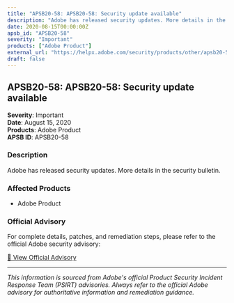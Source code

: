 ```yaml
---
title: "APSB20-58: APSB20-58: Security update available"
description: "Adobe has released security updates. More details in the security bulletin."
date: 2020-08-15T00:00:00Z
apsb_id: "APSB20-58"
severity: "Important"
products: ["Adobe Product"]
external_url: "https://helpx.adobe.com/security/products/other/apsb20-58.html"
draft: false
---
```


## APSB20-58: APSB20-58: Security update available

**Severity**: Important  
**Date**: August 15, 2020  
**Products**: Adobe Product  
**APSB ID**: APSB20-58

### Description

Adobe has released security updates. More details in the security bulletin.

### Affected Products

- Adobe Product


### Official Advisory

For complete details, patches, and remediation steps, please refer to the official Adobe security advisory:

[🔗 View Official Advisory](https://helpx.adobe.com/security/products/other/apsb20-58.html)

---

*This information is sourced from Adobe's official Product Security Incident Response Team (PSIRT) advisories. Always refer to the official Adobe advisory for authoritative information and remediation guidance.*
